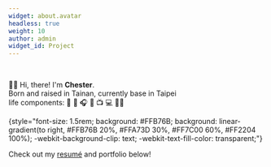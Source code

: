 ```yaml
---
widget: about.avatar
headless: true
weight: 10
author: admin
widget_id: Project
---
```


<br>

👋🏻 Hi, there! I'm **Chester**. <br>
Born and raised in Tainan, currently base in Taipei <br>
life components: 🌅 🎸 🎧 🐶 📺 💻 🚴🏼
<!-- <i class="fa-brands fa-spotify" style="color: #146aff;"></i> -->


{style="font-size: 1.5rem; background: #FFB76B; background: linear-gradient(to right, #FFB76B 20%, #FFA73D 30%, #FF7C00 60%, #FF2204 100%); -webkit-background-clip: text; -webkit-text-fill-color: transparent;"}


Check out my [resumé](/about/) and portfolio below!  